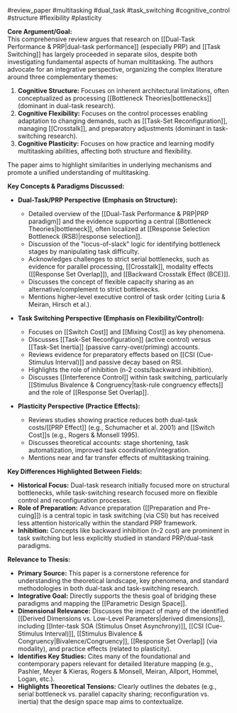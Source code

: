 #review_paper #multitasking #dual_task #task_switching #cognitive_control #structure #flexibility #plasticity

**Core Argument/Goal:**  
This comprehensive review argues that research on [[Dual-Task Performance & PRP|dual-task performance]] (especially PRP) and [[Task Switching]] has largely proceeded in separate silos, despite both investigating fundamental aspects of human multitasking. The authors advocate for an integrative perspective, organizing the complex literature around three complementary themes:

1. **Cognitive Structure:** Focuses on inherent architectural limitations, often conceptualized as processing [[Bottleneck Theories|bottlenecks]] (dominant in dual-task research).
2. **Cognitive Flexibility:** Focuses on the control processes enabling adaptation to changing demands, such as [[Task-Set Reconfiguration]], managing [[Crosstalk]], and preparatory adjustments (dominant in task-switching research).
3. **Cognitive Plasticity:** Focuses on how practice and learning modify multitasking abilities, affecting both structure and flexibility.

The paper aims to highlight similarities in underlying mechanisms and promote a unified understanding of multitasking.

**Key Concepts & Paradigms Discussed:**

- **Dual-Task/PRP Perspective (Emphasis on Structure):**
    
    - Detailed overview of the [[Dual-Task Performance & PRP|PRP paradigm]] and the evidence supporting a central [[Bottleneck Theories|bottleneck]], often localized at [[Response Selection Bottleneck (RSB)|response selection]].
    - Discussion of the "locus-of-slack" logic for identifying bottleneck stages by manipulating task difficulty.
    - Acknowledges challenges to strict serial bottlenecks, such as evidence for parallel processing, [[Crosstalk]], modality effects ([[Response Set Overlap]]), and [[Backward Crosstalk Effect (BCE)]].
    - Discusses the concept of flexible capacity sharing as an alternative/complement to strict bottlenecks.
    - Mentions higher-level executive control of task order (citing Luria & Meiran, Hirsch et al.).
- **Task Switching Perspective (Emphasis on Flexibility/Control):**
    
    - Focuses on [[Switch Cost]] and [[Mixing Cost]] as key phenomena.
    - Discusses [[Task-Set Reconfiguration]] (active control) versus [[Task-Set Inertia]] (passive carry-over/priming) accounts.
    - Reviews evidence for preparatory effects based on [[CSI (Cue-Stimulus Interval)]] and passive decay based on RSI.
    - Highlights the role of inhibition (n-2 costs/backward inhibition).
    - Discusses [[Interference Control]] within task switching, particularly [[Stimulus Bivalence & Congruency|task-rule congruency effects]] and the role of [[Response Set Overlap]].
        
- **Plasticity Perspective (Practice Effects):**
    
    - Reviews studies showing practice reduces both dual-task costs/[[PRP Effect]] (e.g., Schumacher et al. 2001) and [[Switch Cost]]s (e.g., Rogers & Monsell 1995).
    - Discusses theoretical accounts: stage shortening, task automatization, improved task coordination/integration.
    - Mentions near and far transfer effects of multitasking training.

**Key Differences Highlighted Between Fields:**

- **Historical Focus:** Dual-task research initially focused more on structural bottlenecks, while task-switching research focused more on flexible control and reconfiguration processes.
- **Role of Preparation:** Advance preparation ([[Preparation and Pre-cuing]]) is a central topic in task switching (via CSI) but has received less attention historically within the standard PRP framework.
- **Inhibition:** Concepts like backward inhibition (n-2 cost) are prominent in task switching but less explicitly studied in standard PRP/dual-task paradigms.

**Relevance to Thesis:**

- **Primary Source:** This paper is a cornerstone reference for understanding the theoretical landscape, key phenomena, and standard methodologies in both dual-task and task-switching research.
- **Integrative Goal:** Directly supports the thesis goal of bridging these paradigms and mapping the [[Parametric Design Space]].
- **Dimensional Relevance:** Discusses the impact of many of the identified [[Derived Dimensions vs. Low-Level Parameters|derived dimensions]], including [[Inter-task SOA (Stimulus Onset Asynchrony)]], [[CSI (Cue-Stimulus Interval)]], [[Stimulus Bivalence & Congruency|Bivalence/Congruency]], [[Response Set Overlap]] (via modality), and practice effects (related to plasticity).
- **Identifies Key Studies:** Cites many of the foundational and contemporary papers relevant for detailed literature mapping (e.g., Pashler, Meyer & Kieras, Rogers & Monsell, Meiran, Allport, Hommel, Logan, etc.).
- **Highlights Theoretical Tensions:** Clearly outlines the debates (e.g., serial bottleneck vs. parallel capacity sharing; reconfiguration vs. inertia) that the design space map aims to contextualize.